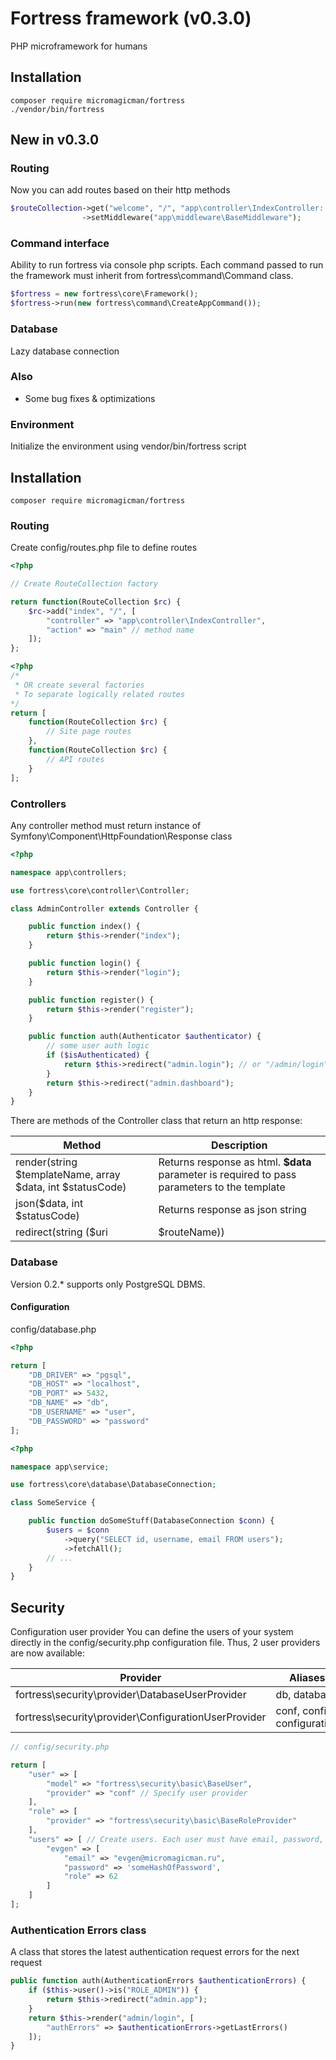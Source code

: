 # Fortress framework (v0.3.0)

PHP microframework for humans

## Installation

```
composer require micromagicman/fortress
./vendor/bin/fortress
```

## New in v0.3.0

### Routing

Now you can add routes based on their http methods
```php
$routeCollection->get("welcome", "/", "app\controller\IndexController::welcome")
				->setMiddleware("app\middleware\BaseMiddleware");
```

### Command interface

Ability to run fortress via console php scripts.
Each command passed to run the framework must inherit from fortress\command\Command class.

```php
$fortress = new fortress\core\Framework();
$fortress->run(new fortress\command\CreateAppCommand());
```

### Database
Lazy database connection

### Also
- Some bug fixes & optimizations

### Environment
Initialize the environment using vendor/bin/fortress script

## Installation

```
composer require micromagicman/fortress
```

### Routing

Create config/routes.php file to define routes

```php
<?php

// Create RouteCollection factory

return function(RouteCollection $rc) {
    $rc->add("index", "/", [
        "controller" => "app\controller\IndexController",
        "action" => "main" // method name
    ]);
};
```

```php
<?php
/*
 * OR create several factories
 * To separate logically related routes
*/
return [
    function(RouteCollection $rc) {
        // Site page routes
    },
    function(RouteCollection $rc) {
        // API routes
    }
];
```

### Controllers

Any controller method must return instance of Symfony\Component\HttpFoundation\Response class

```php
<?php

namespace app\controllers;

use fortress\core\controller\Controller;

class AdminController extends Controller {

    public function index() {
        return $this->render("index");
    }

    public function login() {
        return $this->render("login");
    }

    public function register() {
        return $this->render("register");
    }

    public function auth(Authenticator $authenticator) {
        // some user auth logic
        if ($isAuthenticated) {
            return $this->redirect("admin.login"); // or "/admin/login"
        }
        return $this->redirect("admin.dashboard");
    }
}
```

There are methods of the Controller class that return an http response:

|Method   |Description   |
| ------------ | ------------ |
| render(string $templateName, array $data, int $statusCode)  | Returns response as html. **$data** parameter is required to pass parameters to the template |
| json($data, int $statusCode)  | Returns response as json string |
| redirect(string ($uri | $routeName))  | Redirects the user to **$uri**   |

### Database

Version 0.2.* supports only PostgreSQL DBMS.

#### Configuration

config/database.php

```php
<?php

return [
    "DB_DRIVER" => "pgsql",
    "DB_HOST" => "localhost",
    "DB_PORT" => 5432,
    "DB_NAME" => "db",
    "DB_USERNAME" => "user",
    "DB_PASSWORD" => "password"
];
```

```php
<?php

namespace app\service;

use fortress\core\database\DatabaseConnection;

class SomeService {

    public function doSomeStuff(DatabaseConnection $conn) {
        $users = $conn
            ->query("SELECT id, username, email FROM users");
            ->fetchAll();
        // ...
    }
}
```

## Security
Configuration user provider
You can define the users of your system directly in the config/security.php configuration file.
Thus, 2 user providers are now available:

|Provider  |Aliases   |
| ------------ | ------------ |
|fortress\security\provider\DatabaseUserProvider |db, database |
|fortress\security\provider\ConfigurationUserProvider |conf, config, configuration |

```php
// config/security.php

return [
    "user" => [
        "model" => "fortress\security\basic\BaseUser",
        "provider" => "conf" // Specify user provider
    ],
    "role" => [
        "provider" => "fortress\security\basic\BaseRoleProvider"
    ],
    "users" => [ // Create users. Each user must have email, password, role fields. Username is key of this array
        "evgen" => [
            "email" => "evgen@micromagicman.ru",
            "password" => 'someHashOfPassword',
            "role" => 62
        ]
    ]
];
```

### Authentication Errors class
A class that stores the latest authentication request errors for the next request

```php
public function auth(AuthenticationErrors $authenticationErrors) {
    if ($this->user()->is("ROLE_ADMIN")) {
        return $this->redirect("admin.app");
    }
    return $this->render("admin/login", [
        "authErrors" => $authenticationErrors->getLastErrors()
    ]);
}
```